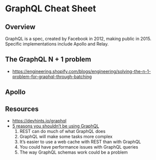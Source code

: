 # GraphQL Cheat Sheet

## Overview

GraphQL is a spec, created by Facebook in 2012, making public in 2015. Specific implementations include Apollo and Relay.




## The GraphQL N + 1 problem
- https://engineering.shopify.com/blogs/engineering/solving-the-n-1-problem-for-graphql-through-batching



## Apollo




## Resources
- https://devhints.io/graphql
- [5 reasons you shouldn’t be using GraphQL](https://blog.logrocket.com/5-reasons-you-shouldnt-be-using-graphql-61c7846e7ed3/)
    1. REST can do much of what GraphQL does
    2. GraphQL will make some tasks more complex
    3. It’s easier to use a web cache with REST than with GraphQL
    4. You could have performance issues with GraphQL queries
    5. The way GraphQL schemas work could be a problem

